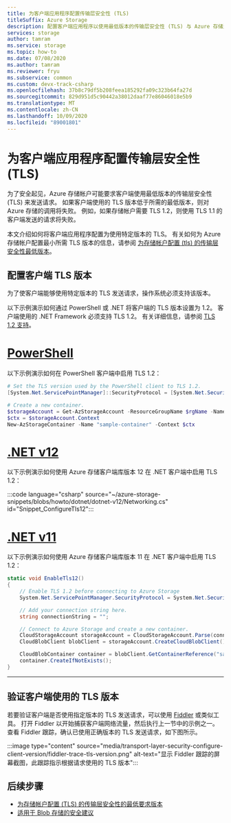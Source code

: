 ```yaml
---
title: 为客户端应用程序配置传输层安全性 (TLS)
titleSuffix: Azure Storage
description: 配置客户端应用程序以使用最低版本的传输层安全性 (TLS) 与 Azure 存储进行通信。
services: storage
author: tamram
ms.service: storage
ms.topic: how-to
ms.date: 07/08/2020
ms.author: tamram
ms.reviewer: fryu
ms.subservice: common
ms.custom: devx-track-csharp
ms.openlocfilehash: 37b8c79df5b208feea185292fa09c323b64fa27d
ms.sourcegitcommit: 829d951d5c90442a38012daaf77e86046018e5b9
ms.translationtype: MT
ms.contentlocale: zh-CN
ms.lasthandoff: 10/09/2020
ms.locfileid: "89001801"
---
```

# <a name="configure-transport-layer-security-tls-for-a-client-application"></a>为客户端应用程序配置传输层安全性 (TLS)

为了安全起见，Azure 存储帐户可能要求客户端使用最低版本的传输层安全性 (TLS) 来发送请求。 如果客户端使用的 TLS 版本低于所需的最低版本，则对 Azure 存储的调用将失败。 例如，如果存储帐户需要 TLS 1.2，则使用 TLS 1.1 的客户端发送的请求将失败。

本文介绍如何将客户端应用程序配置为使用特定版本的 TLS。 有关如何为 Azure 存储帐户配置最小所需 TLS 版本的信息，请参阅 [为存储帐户配置 (tls) 的传输层安全性最低版本](transport-layer-security-configure-minimum-version.md)。

## <a name="configure-the-client-tls-version"></a>配置客户端 TLS 版本

为了使客户端能够使用特定版本的 TLS 发送请求，操作系统必须支持该版本。

以下示例演示如何通过 PowerShell 或 .NET 将客户端的 TLS 版本设置为 1.2。 客户端使用的 .NET Framework 必须支持 TLS 1.2。 有关详细信息，请参阅 [TLS 1.2 支持](/dotnet/framework/network-programming/tls#support-for-tls-12)。

# <a name="powershell"></a>[PowerShell](#tab/powershell)

以下示例演示如何在 PowerShell 客户端中启用 TLS 1.2：

```powershell
# Set the TLS version used by the PowerShell client to TLS 1.2.
[System.Net.ServicePointManager]::SecurityProtocol = [System.Net.SecurityProtocolType]::Tls12;

# Create a new container.
$storageAccount = Get-AzStorageAccount -ResourceGroupName $rgName -Name $accountName
$ctx = $storageAccount.Context
New-AzStorageContainer -Name "sample-container" -Context $ctx
```

# <a name="net-v12"></a>[.NET v12](#tab/dotnet)

以下示例演示如何使用 Azure 存储客户端库版本 12 在 .NET 客户端中启用 TLS 1.2：

:::code language="csharp" source="~/azure-storage-snippets/blobs/howto/dotnet/dotnet-v12/Networking.cs" id="Snippet_ConfigureTls12":::

# <a name="net-v11"></a>[.NET v11](#tab/dotnet11)

以下示例演示如何使用 Azure 存储客户端库版本 11 在 .NET 客户端中启用 TLS 1.2：

```csharp
static void EnableTls12()
{
    // Enable TLS 1.2 before connecting to Azure Storage
    System.Net.ServicePointManager.SecurityProtocol = System.Net.SecurityProtocolType.Tls12;

    // Add your connection string here.
    string connectionString = "";

    // Connect to Azure Storage and create a new container.
    CloudStorageAccount storageAccount = CloudStorageAccount.Parse(connectionString);
    CloudBlobClient blobClient = storageAccount.CreateCloudBlobClient();

    CloudBlobContainer container = blobClient.GetContainerReference("sample-container");
    container.CreateIfNotExists();
}
```

---

## <a name="verify-the-tls-version-used-by-a-client"></a>验证客户端使用的 TLS 版本

若要验证客户端是否使用指定版本的 TLS 发送请求，可以使用 [Fiddler](https://www.telerik.com/fiddler) 或类似工具。 打开 Fiddler 以开始捕获客户端网络流量，然后执行上一节中的示例之一。 查看 Fiddler 跟踪，确认已使用正确版本的 TLS 发送请求，如下图所示。

:::image type="content" source="media/transport-layer-security-configure-client-version/fiddler-trace-tls-version.png" alt-text="显示 Fiddler 跟踪的屏幕截图，此跟踪指示根据请求使用的 TLS 版本":::

## <a name="next-steps"></a>后续步骤

- [为存储帐户配置 (TLS) 的传输层安全性的最低要求版本](transport-layer-security-configure-minimum-version.md)
- [适用于 Blob 存储的安全建议](../blobs/security-recommendations.md)
